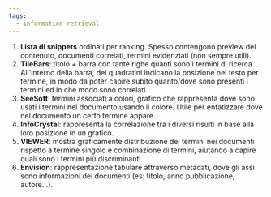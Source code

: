 ```yaml
---
tags: 
  - information-retrieval
---
```


1. **Lista di snippets** ordinati per ranking. Spesso contengono preview del contenuto, documenti correlati, termini evidenziati (non sempre utili).
2. **TileBars**: titolo + barra con tante righe quanti sono i termini di ricerca. All'interno della barra, dei quadratini indicano la posizione nel testo per termine, in modo da poter capire subito quanto/dove sono presenti i termini ed in che modo sono correlati.
3. **SeeSoft**: termini associati a colori, grafico che rappresenta dove sono usati i termini nel documento usando il colore. Utile per enfatizzare dove nel documento un certo termine appare.
4. **InfoCrystal**: rappresenta  la correlazione tra i diversi risulti in base alla loro posizione in un grafico.
5. **VIEWER**: mostra graficamente distribuzione dei termini nei documenti rispetto a termine singolo e combinazione di termini, aiutando a capire quali sono i termini più discriminanti.
6. **Envision**: rappresentazione tabulare attraverso metadati, dove gli assi sono informazioni dei documenti (es: titolo, anno pubblicazione, autore...). 